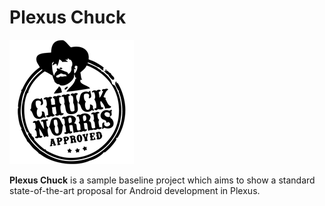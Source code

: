 # Plexus Chuck

![alt text](doc/images/cn-approved.png)

**Plexus Chuck** is a sample baseline project which aims to show a standard state-of-the-art proposal for Android development in Plexus.